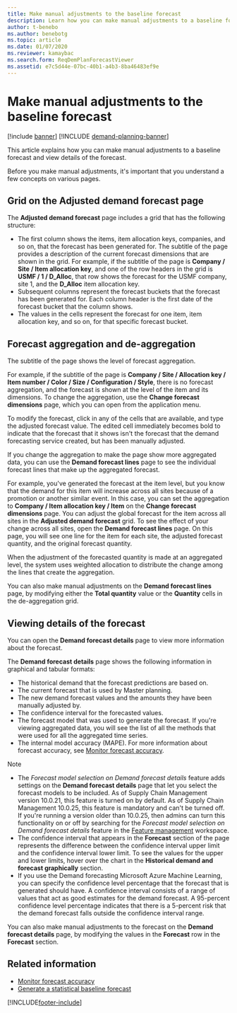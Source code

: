 ```yaml
---
title: Make manual adjustments to the baseline forecast
description: Learn how you can make manual adjustments to a baseline forecast and view details of the forecast with an outline on the adjusted demand forecast page. 
author: t-benebo
ms.author: benebotg
ms.topic: article
ms.date: 01/07/2020
ms.reviewer: kamaybac
ms.search.form: ReqDemPlanForecastViewer
ms.assetid: e7c5d44e-07bc-40b1-a4b3-8ba46483ef9e
---
```


# Make manual adjustments to the baseline forecast

[!include [banner](../includes/banner.md)]
[!INCLUDE [demand-planning-banner](../includes/demand-planning-banner.md)]

This article explains how you can make manual adjustments to a baseline forecast and view details of the forecast.

Before you make manual adjustments, it's important that you understand a few concepts on various pages.

## Grid on the Adjusted demand forecast page

The **Adjusted demand forecast** page includes a grid that has the following structure:

- The first column shows the items, item allocation keys, companies, and so on, that the forecast has been generated for. The subtitle of the page provides a description of the current forecast dimensions that are shown in the grid. For example, if the subtitle of the page is **Company / Site / Item allocation key**, and one of the row headers in the grid is **USMF / 1 / D\_Alloc**, that row shows the forecast for the USMF company, site 1, and the **D\_Alloc** item allocation key.
- Subsequent columns represent the forecast buckets that the forecast has been generated for. Each column header is the first date of the forecast bucket that the column shows.
- The values in the cells represent the forecast for one item, item allocation key, and so on, for that specific forecast bucket.

## Forecast aggregation and de-aggregation

The subtitle of the page shows the level of forecast aggregation.

For example, if the subtitle of the page is **Company / Site / Allocation key / Item number / Color / Size / Configuration / Style**, there is no forecast aggregation, and the forecast is shown at the level of the item and its dimensions. To change the aggregation, use the **Change forecast dimensions** page, which you can open from the application menu.

To modify the forecast, click in any of the cells that are available, and type the adjusted forecast value. The edited cell immediately becomes bold to indicate that the forecast that it shows isn't the forecast that the demand forecasting service created, but has been manually adjusted.

If you change the aggregation to make the page show more aggregated data, you can use the **Demand forecast lines** page to see the individual forecast lines that make up the aggregated forecast.

For example, you've generated the forecast at the item level, but you know that the demand for this item will increase across all sites because of a promotion or another similar event. In this case, you can set the aggregation to **Company / Item allocation key / Item** on the **Change forecast dimensions** page. You can adjust the global forecast for the item across all sites in the **Adjusted demand forecast** grid. To see the effect of your change across all sites, open the **Demand forecast lines** page. On this page, you will see one line for the item for each site, the adjusted forecast quantity, and the original forecast quantity.

When the adjustment of the forecasted quantity is made at an aggregated level, the system uses weighted allocation to distribute the change among the lines that create the aggregation.

You can also make manual adjustments on the **Demand forecast lines** page, by modifying either the **Total quantity** value or the **Quantity** cells in the de-aggregation grid.

## Viewing details of the forecast

You can open the **Demand forecast details** page to view more information about the forecast.

The **Demand forecast details** page shows the following information in graphical and tabular formats:

- The historical demand that the forecast predictions are based on.
- The current forecast that is used by Master planning.
- The new demand forecast values and the amounts they have been manually adjusted by.
- The confidence interval for the forecasted values.
- The forecast model that was used to generate the forecast. If you're viewing aggregated data, you will see the list of all the methods that were used for all the aggregated time series.
- The internal model accuracy (MAPE). For more information about forecast accuracy, see [Monitor forecast accuracy](monitor-forecast-accuracy.md).

> [!NOTE]
> - The *Forecast model selection on Demand forecast details* feature adds settings on the **Demand forecast details** page that let you select the forecast models to be included. As of Supply Chain Management version 10.0.21, this feature is turned on by default. As of Supply Chain Management 10.0.25, this feature is mandatory and can't be turned off. If you're running a version older than 10.0.25, then admins can turn this functionality on or off by searching for the *Forecast model selection on Demand forecast details* feature in the [Feature management](../../fin-ops-core/fin-ops/get-started/feature-management/feature-management-overview.md) workspace.
> - The confidence interval that appears in the **Forecast** section of the page represents the difference between the confidence interval upper limit and the confidence interval lower limit. To see the values for the upper and lower limits, hover over the chart in the **Historical demand and forecast graphically** section.
> - If you use the Demand forecasting Microsoft Azure Machine Learning, you can specify the confidence level percentage that the forecast that is generated should have. A confidence interval consists of a range of values that act as good estimates for the demand forecast. A 95-percent confidence level percentage indicates that there is a 5-percent risk that the demand forecast falls outside the confidence interval range.

You can also make manual adjustments to the forecast on the **Demand forecast details** page, by modifying the values in the **Forecast** row in the **Forecast** section.

## Related information

- [Monitor forecast accuracy](monitor-forecast-accuracy.md)
- [Generate a statistical baseline forecast](generate-statistical-baseline-forecast.md)

[!INCLUDE[footer-include](../../includes/footer-banner.md)]
